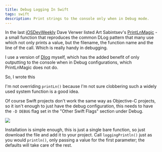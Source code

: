 ```yaml
---
title: Debug Logging In Swift
tags: swift
description: Print strings to the console only when in Debug mode.
---
```


In the last [iOSDevWeekly](https://iosdevweekly.com/issues/183) Dave Verwer
listed Art Sabintsev's
[PrintLnMagic](https://github.com/ArtSabintsev/PrintlnMagic) - a small function
that reproduces the common DLog pattern that many use which not only prints a
value, but the filename, the function name and the line of the call. Which is
really handy in debugging.

I use a version of [Dlog](https://gist.github.com/Abizern/325926) myself, which
has the added benefit of only outputting to the console when in Debug
configurations, which PrintLnMagic does not do.

So, I wrote this

<script src="https://gist.github.com/Abizern/a81f31a75e1ad98ff80d.js"></script>

I'm not overriding `printLn()` because I'm not sure clobbering such a widely
used system function is a good idea.

Of course Swift projects don't work the same way as Objective-C projects, so it
isn't enough to just have the debug configuration, this needs to have the `-D
DEBUG` flag set in the "Other Swift Flags" section under Debug.

![](http://images.abizern.org.s3.amazonaws.com/2015/01/Debug%20flag%20in%20swift.png)

Installation is simple enough, this is just a single bare function, so just
download the file and add it to your project. Call `loggingPrintln()`
just as you would `println()`, only passing a value for the first parameter; the
defaults will take care of the rest.





